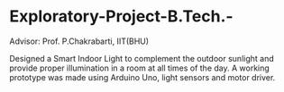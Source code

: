 # Exploratory-Project-B.Tech.-
Advisor: Prof. P.Chakrabarti, IIT(BHU)  

Designed a Smart Indoor Light to complement the outdoor sunlight and provide proper illumination in a room at all times of the day. A working prototype was made using Arduino Uno, light sensors and motor driver.
